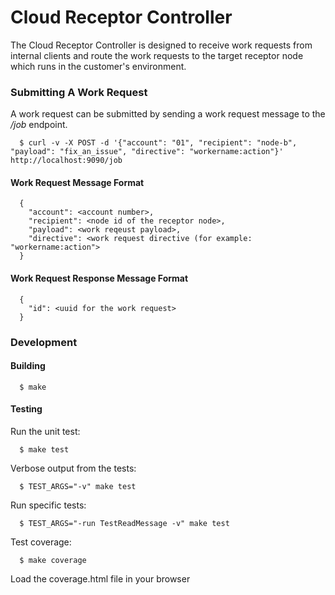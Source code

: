 # Cloud Receptor Controller

The Cloud Receptor Controller is designed to receive work requests from internal
clients and route the work requests to the target receptor node which runs in
the customer's environment.

### Submitting A Work Request

A work request can be submitted by sending a work request message to the _/job_ endpoint.

```
  $ curl -v -X POST -d '{"account": "01", "recipient": "node-b", "payload": "fix_an_issue", "directive": "workername:action"}' http://localhost:9090/job
```

#### Work Request Message Format

```
  {
    "account": <account number>,
    "recipient": <node id of the receptor node>,
    "payload": <work reqeust payload>,
    "directive": <work request directive (for example: "workername:action">
  }
```

#### Work Request Response Message Format

```
  {
    "id": <uuid for the work request>
  }
```

### Development

#### Building

```
  $ make
```

#### Testing

Run the unit test:

```
  $ make test
```

Verbose output from the tests:

```
  $ TEST_ARGS="-v" make test
```

Run specific tests:

```
  $ TEST_ARGS="-run TestReadMessage -v" make test
```

Test coverage:

```
  $ make coverage
```

Load the coverage.html file in your browser
